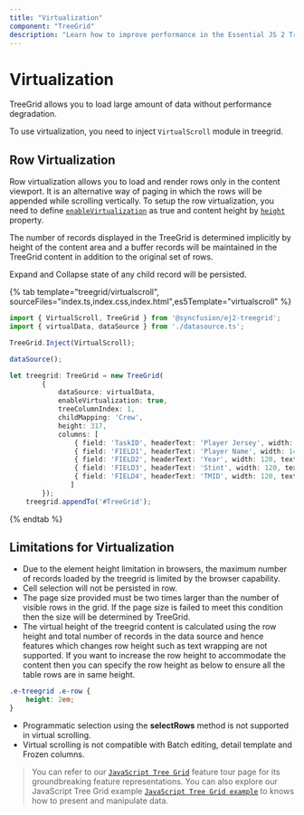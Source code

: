 ```yaml
---
title: "Virtualization"
component: "TreeGrid"
description: "Learn how to improve performance in the Essential JS 2 TreeGrid control by using row with virtualization. Also learn about the limitations of virtualization."
---
```


# Virtualization

TreeGrid allows you to load large amount of data without performance degradation.

To use virtualization, you need to inject `VirtualScroll` module in treegrid.

## Row Virtualization

Row virtualization allows you to load and render rows only in the content viewport. It is an alternative way of paging in which the rows will be appended while scrolling vertically. To setup the row virtualization, you need to define
[`enableVirtualization`](../api/treegrid/#enablevirtualization) as true and content height by [`height`](../api/treegrid/#height) property.

The number of records displayed in the TreeGrid is determined implicitly by height of the content area and a buffer records will be maintained in the TreeGrid content in addition to the original set of rows.

Expand and Collapse state of any child record will be persisted.

{% tab template="treegrid/virtualscroll", sourceFiles="index.ts,index.css,index.html",es5Template="virtualscroll" %}

```typescript
import { VirtualScroll, TreeGrid } from '@syncfusion/ej2-treegrid';
import { virtualData, dataSource } from './datasource.ts';

TreeGrid.Inject(VirtualScroll);

dataSource();

let treegrid: TreeGrid = new TreeGrid(
        {
            dataSource: virtualData,
            enableVirtualization: true,
            treeColumnIndex: 1,
            childMapping: 'Crew',
            height: 317,
            columns: [
                { field: 'TaskID', headerText: 'Player Jersey', width: 140, textAlign: 'Right' },
                { field: 'FIELD1', headerText: 'Player Name', width: 140 },
                { field: 'FIELD2', headerText: 'Year', width: 120, textAlign: 'Right' },
                { field: 'FIELD3', headerText: 'Stint', width: 120, textAlign: 'Right' },
                { field: 'FIELD4', headerText: 'TMID', width: 120, textAlign: 'Right' }
               ]
        });
    treegrid.appendTo('#TreeGrid');

```

{% endtab %}

## Limitations for Virtualization

* Due to the element height limitation in browsers, the maximum number of records loaded by the treegrid is limited by the browser capability.
* Cell selection will not be persisted in row.
* The page size provided must be two times larger than the number of visible rows in the grid. If the page size is failed to meet this condition then the size will be determined by TreeGrid.
* The virtual height of the treegrid content is calculated using the row height and total number of records in the data source and hence features which changes row height such as text wrapping are not supported. If you want to increase the row height to accommodate the content then you can specify the row height as below to ensure all the table rows are in same height.

```css
.e-treegrid .e-row {
    height: 2em;
}
```

* Programmatic selection using the **selectRows** method is not supported in virtual scrolling.
* Virtual scrolling is not compatible with Batch editing, detail template and Frozen columns.

> You can refer to our [`JavaScript Tree Grid`](https://www.syncfusion.com/javascript-ui-controls/js-tree-grid) feature tour page for its groundbreaking feature representations. You can also explore our JavaScript Tree Grid example [`JavaScript Tree Grid example`](https://ej2.syncfusion.com/demos/#/material/tree-grid/treegrid-overview.html) to knows how to present and manipulate data.